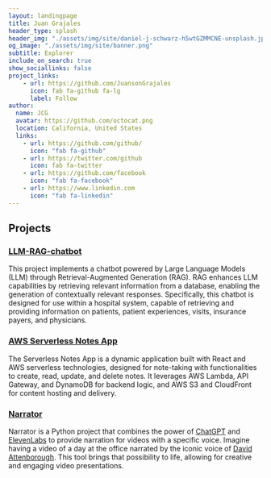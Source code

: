 ```yaml
---
layout: landingpage
title: Juan Grajales
header_type: splash
header_img: "./assets/img/site/daniel-j-schwarz-h5wtGZMMCNE-unsplash.jpg"
og_image: "./assets/img/site/banner.png"
subtitle: Explorer
include_on_search: true
show_sociallinks: false
project_links:
    - url: https://github.com/JuansonGrajales
      icon: fab fa-github fa-lg
      label: Follow
author:
  name: JCG
  avatar: https://github.com/octocat.png
  location: California, United States
  links:                
    - url: https://github.com/github/
      icon: "fab fa-github"
    - url: https://twitter.com/github
      icon: fab fa-twitter
    - url: https://github.com/facebook
      icon: "fab fa-facebook"
    - url: https://www.linkedin.com
      icon: "fab fa-linkedin"
---
```


## Projects
### [**LLM-RAG-chatbot**](https://github.com/JuansonGrajales/LLM-RAG-Chatbot)
This project implements a chatbot powered by Large Language Models (LLM) through Retrieval-Augmented Generation (RAG). RAG enhances LLM capabilities by retrieving relevant information from a database, enabling the generation of contextually relevant responses. Specifically, this chatbot is designed for use within a hospital system, capable of retrieving and providing information on patients, patient experiences, visits, insurance payers, and physicians.

### [**AWS Serverless Notes App**](https://github.com/JuansonGrajales/serverless-notes-app)
The Serverless Notes App is a dynamic application built with React and AWS serverless technologies, designed for note-taking with functionalities to create, read, update, and delete notes. It leverages AWS Lambda, API Gateway, and DynamoDB for backend logic, and AWS S3 and CloudFront for content hosting and delivery.

### [**Narrator**](https://github.com/JuansonGrajales/narrator)
Narrator is a Python project that combines the power of [ChatGPT](https://chat.openai.com/auth/login) and [ElevenLabs](https://elevenlabs.io/) to provide narration for videos with a specific voice. Imagine having a video of a day at the office narrated by the iconic voice of [David Attenborough](https://en.wikipedia.org/wiki/David_Attenborough). This tool brings that possibility to life, allowing for creative and engaging video presentations.

